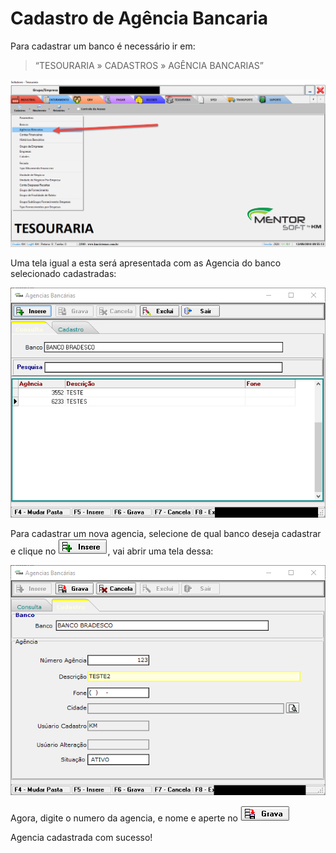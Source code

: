 # Cadastro de Agência Bancaria

Para cadastrar um banco é necessário ir em: 
> “TESOURARIA » CADASTROS » AGÊNCIA BANCARIAS” 

![1](/img/agencia/1.png)

Uma tela igual a esta será apresentada com as Agencia do banco selecionado cadastradas:

![2](/img/agencia/2.png)

Para cadastrar um nova agencia, selecione de qual banco deseja cadastrar e clique no ![3](/img/banco/3.png), vai abrir uma tela dessa:

![4](/img/agencia/3.png)

Agora, digite o numero da agencia, e nome e aperte no  ![5](/img/banco/5.png)

Agencia cadastrada com sucesso!

